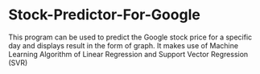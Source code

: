 # Stock-Predictor-For-Google
This  program can be used to predict the Google stock price for a specific day and displays result in the  form of graph. It makes use of Machine Learning Algorithm of Linear Regression and Support Vector Regression (SVR)
